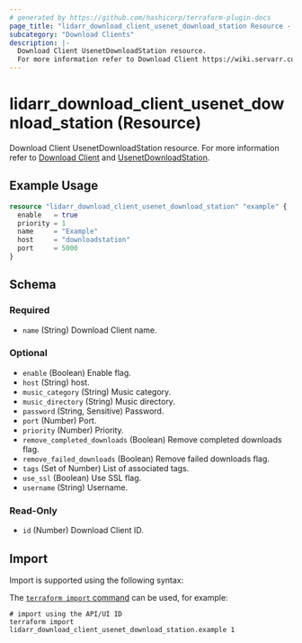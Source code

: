 ```yaml
---
# generated by https://github.com/hashicorp/terraform-plugin-docs
page_title: "lidarr_download_client_usenet_download_station Resource - Lidarr"
subcategory: "Download Clients"
description: |-
  Download Client UsenetDownloadStation resource.
  For more information refer to Download Client https://wiki.servarr.com/lidarr/settings#download-clients and UsenetDownloadStation https://wiki.servarr.com/lidarr/supported#usenetdownloadstation.
---
```


# lidarr_download_client_usenet_download_station (Resource)

<!-- subcategory:Download Clients -->
Download Client UsenetDownloadStation resource.
For more information refer to [Download Client](https://wiki.servarr.com/lidarr/settings#download-clients) and [UsenetDownloadStation](https://wiki.servarr.com/lidarr/supported#usenetdownloadstation).

## Example Usage

```terraform
resource "lidarr_download_client_usenet_download_station" "example" {
  enable   = true
  priority = 1
  name     = "Example"
  host     = "downloadstation"
  port     = 5000
}
```

<!-- schema generated by tfplugindocs -->
## Schema

### Required

- `name` (String) Download Client name.

### Optional

- `enable` (Boolean) Enable flag.
- `host` (String) host.
- `music_category` (String) Music category.
- `music_directory` (String) Music directory.
- `password` (String, Sensitive) Password.
- `port` (Number) Port.
- `priority` (Number) Priority.
- `remove_completed_downloads` (Boolean) Remove completed downloads flag.
- `remove_failed_downloads` (Boolean) Remove failed downloads flag.
- `tags` (Set of Number) List of associated tags.
- `use_ssl` (Boolean) Use SSL flag.
- `username` (String) Username.

### Read-Only

- `id` (Number) Download Client ID.

## Import

Import is supported using the following syntax:

The [`terraform import` command](https://developer.hashicorp.com/terraform/cli/commands/import) can be used, for example:

```shell
# import using the API/UI ID
terraform import lidarr_download_client_usenet_download_station.example 1
```
